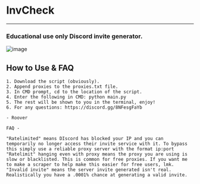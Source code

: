 # InvCheck
** **

### Educational use only Discord invite generator.

![image](https://user-images.githubusercontent.com/93544398/167642838-134b1ae6-83fb-4296-99dd-ccbb41e53c5e.png)

## How to Use & FAQ

```
1. Download the script (obviously).
2. Append proxies to the proxies.txt file.
3. In CMD prompt, cd to the location of the script.
4. Enter the following in CMD: python main.py
5. The rest will be shown to you in the terminal, enjoy!
6. For any questions: https://discord.gg/8NFesgFaYb

- Roover

FAQ - 

"Ratelimited" means DIscord has blocked your IP and you can temporarily no longer access their invite service with it. To bypass this simply use a reliable proxy server with the format ip:port 
"Ratelimit" hanging even with proxy means the proxy you are using is slow or blacklisted. This is common for free proxies. If you want me to make a scraper to help make this easier for free users, lmk.
"Invalid invite" means the server invite generated isn't real. Realistically you have a .0001% chance at generating a valid invite.
```
